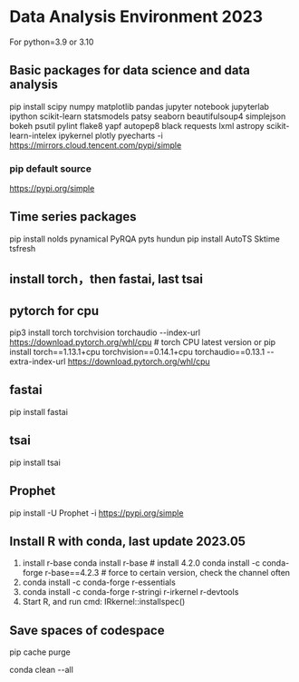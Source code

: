 # Data Analysis Environment 2023

For python=3.9 or 3.10

## Basic packages for data science and data analysis

pip install scipy numpy matplotlib pandas jupyter notebook  jupyterlab ipython scikit-learn statsmodels patsy seaborn beautifulsoup4 simplejson bokeh psutil  pylint flake8 yapf autopep8 black requests lxml astropy scikit-learn-intelex ipykernel plotly pyecharts -i https://mirrors.cloud.tencent.com/pypi/simple

### pip default source

 https://pypi.org/simple

## Time series packages

 pip install nolds pynamical PyRQA pyts hundun
 pip install  AutoTS Sktime tsfresh

## install torch，then fastai, last tsai

## pytorch for cpu

pip3 install torch torchvision torchaudio --index-url https://download.pytorch.org/whl/cpu  # torch CPU latest version
or
pip install torch==1.13.1+cpu torchvision==0.14.1+cpu torchaudio==0.13.1 --extra-index-url https://download.pytorch.org/whl/cpu

## fastai 

pip install fastai

## tsai

pip install tsai

## Prophet

pip install -U Prophet -i https://pypi.org/simple

## Install R with conda, last update 2023.05
1. install r-base
 conda install r-base   # install 4.2.0
 conda install -c conda-forge r-base==4.2.3 # force to certain version, check the channel often
2. conda install -c conda-forge r-essentials
3. conda install -c conda-forge r-stringi r-irkernel r-devtools 
4. Start R, and run cmd:  IRkernel::installspec()

## Save spaces of codespace

pip cache purge      

conda clean --all
